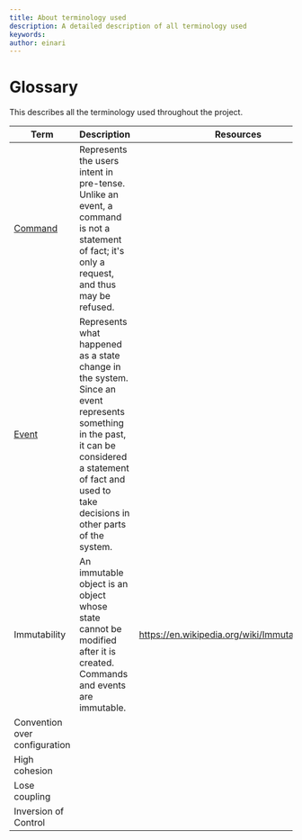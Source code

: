 ```yaml
---
title: About terminology used
description: A detailed description of all terminology used
keywords: 
author: einari
---
```

# Glossary

This describes all the terminology used throughout the project.

| Term                    | Description                                              | Resources |
| ----------------------- | -------------------------------------------------------- | --------- |
| [Command](./command.md) | Represents the users intent in pre-tense. Unlike an event, a command is not a statement of fact; it's only a request, and thus may be refused.                  |           |
| [Event](./events.md)    | Represents what happened as a state change in the system. Since an event represents something in the past, it can be considered a statement of fact and used to take decisions in other parts of the system. |           |
| Immutability            | An immutable object is an object whose state cannot be modified after it is created. Commands and events are immutable.                                                         | https://en.wikipedia.org/wiki/Immutable_object          |
| Convention over configuration                        |                                                          |           |
| High cohesion           |                                                          |           |
| Lose coupling           |                                                          |           |
| Inversion of Control    |                                                          |           |